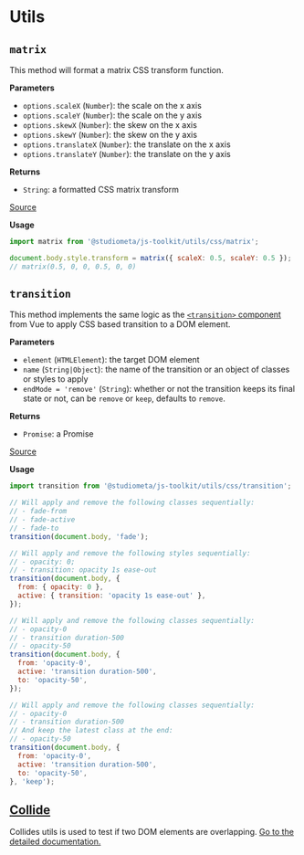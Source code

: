 

# Utils


## `matrix`

This method will format a matrix CSS transform function.

**Parameters**

- `options.scaleX` (`Number`): the scale on the x axis
- `options.scaleY` (`Number`): the scale on the y axis
- `options.skewX` (`Number`): the skew on the x axis
- `options.skewY` (`Number`): the skew on the y axis
- `options.translateX` (`Number`): the translate on the x axis
- `options.translateY` (`Number`): the translate on the y axis

**Returns**

- `String`: a formatted CSS matrix transform

[Source](https://github.com/studiometa/js-toolkit/blob/master/src/utils/css/matrix.js)

**Usage**
```js
import matrix from '@studiometa/js-toolkit/utils/css/matrix';

document.body.style.transform = matrix({ scaleX: 0.5, scaleY: 0.5 });
// matrix(0.5, 0, 0, 0.5, 0, 0)
```

## `transition`

This method implements the same logic as the [`<transition>` component](https://vuejs.org/v2/api/#transition) from Vue to apply CSS based transition to a DOM element.

**Parameters**

- `element` (`HTMLElement`): the target DOM element
- `name` (`String|Object`): the name of the transition or an object of classes or styles to apply
- `endMode = 'remove'` (`String`): whether or not the transition keeps its final state or not, can be `remove` or `keep`, defaults to `remove`.

**Returns**

- `Promise`: a Promise

[Source](https://github.com/studiometa/js-toolkit/blob/master/src/utils/css/transition.js)

**Usage**
```js
import transition from '@studiometa/js-toolkit/utils/css/transition';

// Will apply and remove the following classes sequentially:
// - fade-from
// - fade-active
// - fade-to
transition(document.body, 'fade');

// Will apply and remove the following styles sequentially:
// - opacity: 0;
// - transition: opacity 1s ease-out
transition(document.body, {
  from: { opacity: 0 },
  active: { transition: 'opacity 1s ease-out' },
});

// Will apply and remove the following classes sequentially:
// - opacity-0
// - transition duration-500
// - opacity-50
transition(document.body, {
  from: 'opacity-0',
  active: 'transition duration-500',
  to: 'opacity-50',
});

// Will apply and remove the following classes sequentially:
// - opacity-0
// - transition duration-500
// And keep the latest class at the end:
// - opacity-50
transition(document.body, {
  from: 'opacity-0',
  active: 'transition duration-500',
  to: 'opacity-50',
}, 'keep');
```

## [Collide](./collide.md)
Collides utils is used to test if two DOM elements are overlapping.
[Go to the detailed documentation.](./collide.md)
